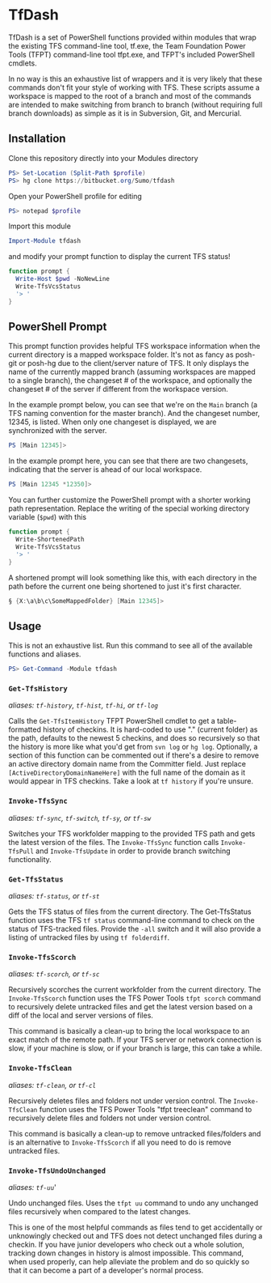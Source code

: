 # TfDash

TfDash is a set of PowerShell functions provided within modules that wrap the existing TFS command-line tool, tf.exe, the Team Foundation Power Tools (TFPT) command-line tool tfpt.exe, and TFPT's included PowerShell cmdlets.

In no way is this an exhaustive list of wrappers and it is very likely that these commands don't fit your style of working with TFS.  These scripts assume a workspace is mapped to the root of a branch and most of the commands are intended to make switching from branch to branch (without requiring full branch downloads) as simple as it is in Subversion, Git, and Mercurial.

## Installation

Clone this repository directly into your Modules directory 

```powershell
PS> Set-Location (Split-Path $profile)
PS> hg clone https://bitbucket.org/Sumo/tfdash
```

Open your PowerShell profile for editing

```powershell
PS> notepad $profile
```

Import this module

```powershell
Import-Module tfdash
```

and modify your prompt function to display the current TFS status!

```powershell
function prompt {
  Write-Host $pwd -NoNewLine
  Write-TfsVcsStatus
  '> '
}
```

## PowerShell Prompt

This prompt function provides helpful TFS workspace information when the current directory is a mapped workspace folder. It's not as fancy as posh-git or posh-hg due to the client/server nature of TFS.  It only displays the name of the currently mapped branch (assuming workspaces are mapped to a single branch), the changeset # of the workspace, and optionally the changeset # of the server if different from the workspace version.

In the example prompt below, you can see that we're on the `Main` branch (a TFS naming convention for the master branch). And the changeset number, 12345, is listed. When only one changeset is displayed, we are synchronized with the server.

```powershell
PS [Main 12345]>
``` 

In the example prompt here, you can see that there are two changesets, indicating that the server is ahead of our local workspace.

```powershell
PS [Main 12345 *12350]>
```

You can further customize the PowerShell prompt with a shorter working path representation. Replace the writing of the special working directory variable (`$pwd`) with this

```powershell
function prompt {
  Write-ShortenedPath
  Write-TfsVcsStatus
  '> '
}
```

A shortened prompt will look something like this, with each directory in the path before the current one being shortened to just it's first character.

```powershell
§ {X:\a\b\c\SomeMappedFolder} [Main 12345]>
```

## Usage

This is not an exhaustive list. Run this command to see all of the available functions and aliases.

```powershell
PS> Get-Command -Module tfdash
```

### `Get-TfsHistory`
_aliases: `tf-history`, `tf-hist`, `tf-hi`, or `tf-log`_

Calls the `Get-TfsItemHistory` TFPT PowerShell cmdlet to get a table-formatted history of checkins. It is hard-coded to use "." (current folder) as the path, defaults to the newest 5 checkins, and does so recursively so that the history is more like what you'd get from `svn log` or `hg log`. Optionally, a section of this function can be commented out if there's a desire to remove an active directory domain name from the Committer field.  Just replace `[ActiveDirectoryDomainNameHere]` with the full name of the domain as it would appear in TFS checkins.  Take a look at `tf history` if you're unsure.

### `Invoke-TfsSync`
_aliases: `tf-sync`, `tf-switch`, `tf-sy`, or `tf-sw`_

Switches your TFS workfolder mapping to the provided TFS path and gets the latest version of the files.  The `Invoke-TfsSync` function calls `Invoke-TfsPull` and `Invoke-TfsUpdate` in order to provide branch switching functionality.

### `Get-TfsStatus`
_aliases: `tf-status`, or `tf-st`_

Gets the TFS status of files from the current directory.  The Get-TfsStatus function uses the TFS `tf status` command-line command to check on the status of TFS-tracked files.  Provide the `-all` switch and it will also provide a listing of untracked files by using `tf folderdiff`.

### `Invoke-TfsScorch`
_aliases: `tf-scorch`, or `tf-sc`_

Recursively scorches the current workfolder from the current directory.  The `Invoke-TfsScorch` function uses the TFS Power Tools `tfpt scorch` command to recursively delete untracked files and get the latest version based on a diff of the local and server versions of files.

This command is basically a clean-up to bring the local workspace to an exact match of the remote path.  If your TFS server or network connection is slow, if your machine is slow, or if your branch is large, this can take a while.

### `Invoke-TfsClean`
_aliases: `tf-clean`, or `tf-cl`_

Recursively deletes files and folders not under version control.  The `Invoke-TfsClean` function uses the TFS Power Tools "tfpt treeclean" command to recursively delete files and folders not under version control.

This command is basically a clean-up to remove untracked files/folders and is an alternative to `Invoke-TfsScorch` if all you need to do is remove untracked files.

### `Invoke-TfsUndoUnchanged`
_aliases: `tf-uu`_'

Undo unchanged files.  Uses the `tfpt uu` command to undo any unchanged files recursively when compared to the latest changes.

This is one of the most helpful commands as files tend to get accidentally or unknowingly checked out and TFS does not detect unchanged files during a checkin.  If you have junior developers who check out a whole solution, tracking down changes in history is almost impossible.  This command, when used properly, can help alleviate the problem and do so quickly so that it can become a part of a developer's normal process.

